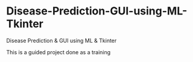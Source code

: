 # Disease-Prediction-GUI-using-ML-Tkinter
Disease Prediction &amp; GUI using ML &amp; Tkinter

This is a guided project done as a training
